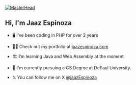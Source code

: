 [![MasterHead](https://thumbs.gfycat.com/BetterHandmadeGull-size_restricted.gif)](https://jaazespinoza.com/)
<h2>Hi, I'm Jaaz Espinoza</h2>

- 🖥️ I’ve been coding in PHP for over 2 years

- 👨‍💻 Check out my portfolio at [jaazespinoza.com](https://jaazespinoza.com/)

- 🏗️ I’m learning Java and Web Assembly at the moment

- 🏫 I'm currently pursuing a CS Degree at DePaul University. 

- 𝕏 You can follow me on X <a href="https://twitter.com/jaazEspinoza">@jaazEspinoza</a>


